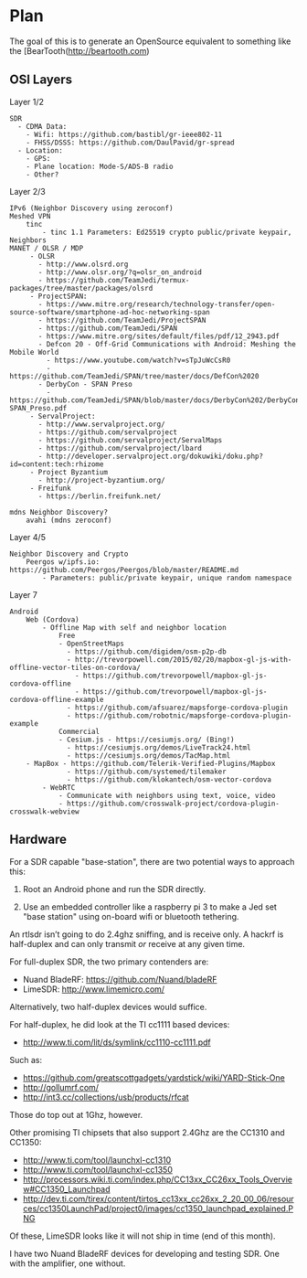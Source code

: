 # Plan

The goal of this is to generate an OpenSource equivalent to something like the [BearTooth(http://beartooth.com)

## OSI Layers

Layer 1/2

    SDR
      - CDMA Data:
        - Wifi: https://github.com/bastibl/gr-ieee802-11
        - FHSS/DSSS: https://github.com/DaulPavid/gr-spread
      - Location:
        - GPS: 
        - Plane location: Mode-S/ADS-B radio
        - Other?

Layer 2/3

    IPv6 (Neighbor Discovery using zeroconf)
    Meshed VPN
        tinc
            - tinc 1.1 Parameters: Ed25519 crypto public/private keypair, Neighbors
    MANET / OLSR / MDP
         - OLSR
           - http://www.olsrd.org
           - http://www.olsr.org/?q=olsr_on_android
           - https://github.com/TeamJedi/termux-packages/tree/master/packages/olsrd
         - ProjectSPAN:
           - https://www.mitre.org/research/technology-transfer/open-source-software/smartphone-ad-hoc-networking-span
           - https://github.com/TeamJedi/ProjectSPAN
           - https://github.com/TeamJedi/SPAN
           - https://www.mitre.org/sites/default/files/pdf/12_2943.pdf
           - Defcon 20 - Off-Grid Communications with Android: Meshing the Mobile World
             - https://www.youtube.com/watch?v=sTpJuWcCsR0
             - https://github.com/TeamJedi/SPAN/tree/master/docs/DefCon%2020
           - DerbyCon - SPAN Preso
             -  https://github.com/TeamJedi/SPAN/blob/master/docs/DerbyCon%202/DerbyCon-SPAN_Preso.pdf
         - ServalProject:
           - http://www.servalproject.org/
           - https://github.com/servalproject
           - https://github.com/servalproject/ServalMaps
           - https://github.com/servalproject/lbard
           - http://developer.servalproject.org/dokuwiki/doku.php?id=content:tech:rhizome
         - Project Byzantium
           - http://project-byzantium.org/
         - Freifunk
           - https://berlin.freifunk.net/

    mdns Neighbor Discovery?
        avahi (mdns zeroconf)

Layer 4/5

    Neighbor Discovery and Crypto
        Peergos w/ipfs.io: https://github.com/Peergos/Peergos/blob/master/README.md
            - Parameters: public/private keypair, unique random namespace

Layer 7

    Android
        Web (Cordova)
            - Offline Map with self and neighbor location
                Free
                - OpenStreetMaps
                  - https://github.com/digidem/osm-p2p-db
                  - http://trevorpowell.com/2015/02/20/mapbox-gl-js-with-offline-vector-tiles-on-cordova/
                    - https://github.com/trevorpowell/mapbox-gl-js-cordova-offline
                    - https://github.com/trevorpowell/mapbox-gl-js-cordova-offline-example
                  - https://github.com/afsuarez/mapsforge-cordova-plugin
                  - https://github.com/robotnic/mapsforge-cordova-plugin-example
                Commercial
                - Cesium.js - https://cesiumjs.org/ (Bing!)
                  - https://cesiumjs.org/demos/LiveTrack24.html
                  - https://cesiumjs.org/demos/TacMap.html
		- MapBox - https://github.com/Telerik-Verified-Plugins/Mapbox
                  - https://github.com/systemed/tilemaker
                  - https://github.com/klokantech/osm-vector-cordova
            - WebRTC
                - Communicate with neighbors using text, voice, video
                - https://github.com/crosswalk-project/cordova-plugin-crosswalk-webview

## Hardware

For a SDR capable "base-station", there are two potential ways to approach this:

1. Root an Android phone and run the SDR directly.

2. Use an embedded controller like a raspberry pi 3 to make a Jed set "base station" using on-board wifi or bluetooth tethering.

An rtlsdr isn’t going to do 2.4ghz sniffing, and is receive only.
A hackrf is half-duplex and can only transmit _or_ receive at any given time.

For full-duplex SDR, the two primary contenders are:

 - Nuand BladeRF: https://github.com/Nuand/bladeRF
 - LimeSDR: http://www.limemicro.com/

Alternatively, two half-duplex devices would suffice.

For half-duplex, he did look at the TI cc1111 based devices:

  - http://www.ti.com/lit/ds/symlink/cc1110-cc1111.pdf

Such as:

  - https://github.com/greatscottgadgets/yardstick/wiki/YARD-Stick-One
  - http://gollumrf.com/
  - http://int3.cc/collections/usb/products/rfcat

Those do top out at 1Ghz, however.

Other promising TI chipsets that also support 2.4Ghz are the CC1310 and CC1350:

  - http://www.ti.com/tool/launchxl-cc1310
  - http://www.ti.com/tool/launchxl-cc1350
  - http://processors.wiki.ti.com/index.php/CC13xx_CC26xx_Tools_Overview#CC1350_Launchpad
  - http://dev.ti.com/tirex/content/tirtos_cc13xx_cc26xx_2_20_00_06/resources/cc1350LaunchPad/project0/images/cc1350_launchpad_explained.PNG

Of these, LimeSDR looks like it will not ship in time (end of this month).

I have two Nuand BladeRF devices for developing and testing SDR. One with the amplifier, one without.

